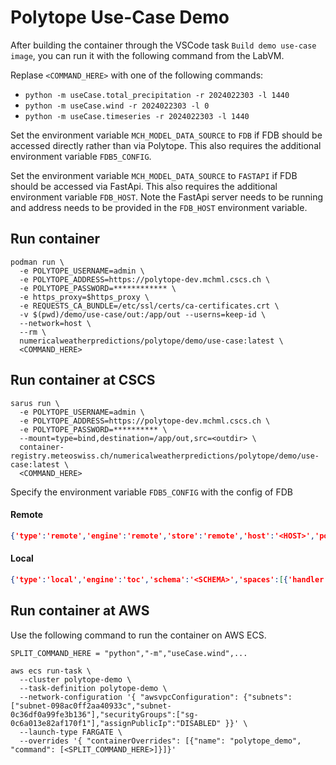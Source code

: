 # Polytope Use-Case Demo

After building the container through the VSCode task `Build demo use-case image`, you can run it with the following command from the LabVM.

Replase `<COMMAND_HERE>` with one of the following commands:
 - `python -m useCase.total_precipitation -r 2024022303 -l 1440`
 - `python -m useCase.wind -r 2024022303 -l 0`
 - `python -m useCase.timeseries -r 2024022303 -l 1440`

Set the environment variable `MCH_MODEL_DATA_SOURCE` to `FDB` if FDB should be accessed directly rather than via Polytope. This also requires the additional environment variable `FDB5_CONFIG`.

Set the environment variable `MCH_MODEL_DATA_SOURCE` to `FASTAPI` if FDB should be accessed via FastApi. This also requires the additional environment variable `FDB_HOST`. Note the FastApi server needs to be running and address needs to be provided in the `FDB_HOST` environment variable.

## Run container

```shell
podman run \
  -e POLYTOPE_USERNAME=admin \
  -e POLYTOPE_ADDRESS=https://polytope-dev.mchml.cscs.ch \
  -e POLYTOPE_PASSWORD=************ \
  -e https_proxy=$https_proxy \
  -e REQUESTS_CA_BUNDLE=/etc/ssl/certs/ca-certificates.crt \
  -v $(pwd)/demo/use-case/out:/app/out --userns=keep-id \
  --network=host \
  --rm \
  numericalweatherpredictions/polytope/demo/use-case:latest \
  <COMMAND_HERE>
```

## Run container at CSCS

```shell
sarus run \
  -e POLYTOPE_USERNAME=admin \
  -e POLYTOPE_ADDRESS=https://polytope-dev.mchml.cscs.ch \
  -e POLYTOPE_PASSWORD=********** \
  --mount=type=bind,destination=/app/out,src=<outdir> \
  container-registry.meteoswiss.ch/numericalweatherpredictions/polytope/demo/use-case:latest \
  <COMMAND_HERE>
```

Specify the environment variable `FDB5_CONFIG` with the config of FDB
#### Remote
```json
{'type':'remote','engine':'remote','store':'remote','host':'<HOST>','port':'<PORT>'}
```

#### Local
```json
{'type':'local','engine':'toc','schema':'<SCHEMA>','spaces':[{'handler':'Default','roots':[{'path':'<FDB_ROOT>'}]}]}
```

## Run container at AWS

Use the following command to run the container on AWS ECS.

`SPLIT_COMMAND_HERE = "python","-m","useCase.wind",...`

```shell
aws ecs run-task \
  --cluster polytope-demo \
  --task-definition polytope-demo \
  --network-configuration '{ "awsvpcConfiguration": {"subnets":["subnet-098ac0ff2aa40933c","subnet-0c36df0a99fe3b136"],"securityGroups":["sg-0c6a013e82af170f1"],"assignPublicIp":"DISABLED" }}' \
  --launch-type FARGATE \
  --overrides '{ "containerOverrides": [{"name": "polytope_demo", "command": [<SPLIT_COMMAND_HERE>]}]}'
```
